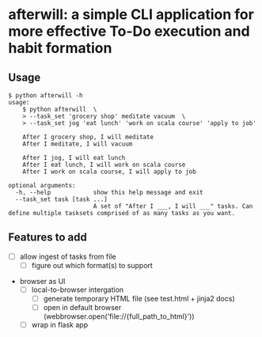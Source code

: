 # afterwill: a simple CLI application for more effective To-Do execution and habit formation

## Usage
```
$ python afterwill -h
usage:
    $ python afterwill  \
    > --task_set 'grocery shop' meditate vacuum  \
    > --task_set jog 'eat lunch' 'work on scala course' 'apply to job'

    After I grocery shop, I will meditate
    After I meditate, I will vacuum

    After I jog, I will eat lunch
    After I eat lunch, I will work on scala course
    After I work on scala course, I will apply to job

optional arguments:
  -h, --help            show this help message and exit
  --task_set task [task ...]
                        A set of "After I ___, I will ___" tasks. Can define multiple tasksets comprised of as many tasks as you want.
```

## Features to add
- [ ] allow ingest of tasks from file
    - [ ] figure out which format(s) to support
- browser as UI
    - [ ] local-to-browser intergation
      - [ ] generate temporary HTML file (see test.html + jinja2 docs)
      - [ ] open in default browser (webbrowser.open('file://{full_path_to_html}'))
    - [ ] wrap in flask app
